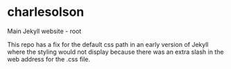 # charlesolson
Main Jekyll website - root

This repo has a fix for the default css path in an early version of Jekyll where the styling would not display because there was an extra slash in the web address for the .css file. 
